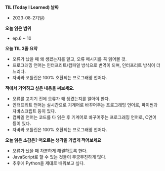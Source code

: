 **TIL (Today I Learned) 날짜**

- 2023-08-27(일)

**오늘 읽은 범위**

- ep.6 ~ 10

**오늘 TIL 3줄 요약**

- 오류가 났을 때 왜 생겼는지를 알고, 오류 메시지를 꼭 읽어볼 것.
- 프로그래밍 언어는 인터프리트/컴파일 방식으로 번역이 되며, 인터프리트 방식이 더 느리다.
- 자바와 코틀린은 100% 호환되는 프로그래밍 언어다.

**책에서 기억하고 싶은 내용을 써보세요.**

- 오류를 고치기 전에 오류가 왜 생겼는지를 알아야 한다.
- 인터프리트 언어는 실시간으로 기계어로 바꾸어주는 프로그래밍 언어로, 파이썬과 자바스크립트 등이 있다.
- 컴파일 언어는 코드를 다 읽은 후 기계어로 바꾸어주는 프로그래밍 언어로, C언어 등이 있다.
- 자바와 코틀린은 100% 호환되는 프로그래밍 언어다.

**오늘 읽은 소감은? 떠오르는 생각을 가볍게 적어보세요**

- 오류가 났을 때 차분하게 해결하도록 한다.
- JavaScript로 할 수 있는 것들이 무궁무진하게 많다.
- 추후에 Python을 제대로 배워보고 싶다.
